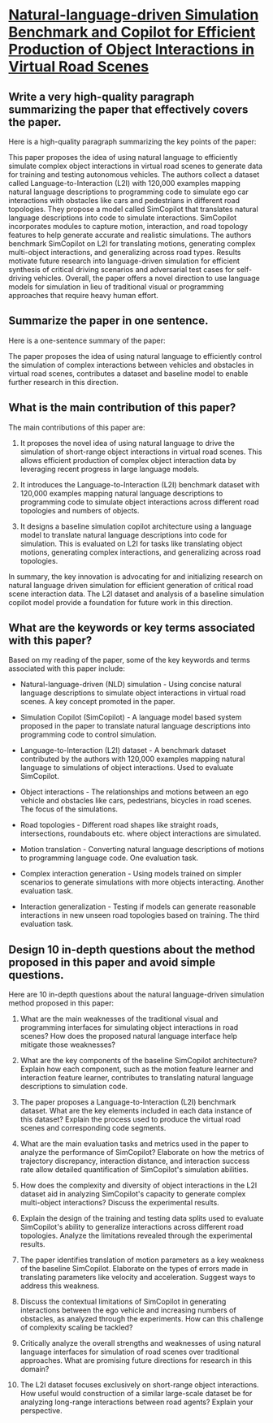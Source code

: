# [Natural-language-driven Simulation Benchmark and Copilot for Efficient   Production of Object Interactions in Virtual Road Scenes](https://arxiv.org/abs/2312.04008)

## Write a very high-quality paragraph summarizing the paper that effectively covers the paper.

 Here is a high-quality paragraph summarizing the key points of the paper:

This paper proposes the idea of using natural language to efficiently simulate complex object interactions in virtual road scenes to generate data for training and testing autonomous vehicles. The authors collect a dataset called Language-to-Interaction (L2I) with 120,000 examples mapping natural language descriptions to programming code to simulate ego car interactions with obstacles like cars and pedestrians in different road topologies. They propose a model called SimCopilot that translates natural language descriptions into code to simulate interactions. SimCopilot incorporates modules to capture motion, interaction, and road topology features to help generate accurate and realistic simulations. The authors benchmark SimCopilot on L2I for translating motions, generating complex multi-object interactions, and generalizing across road types. Results motivate future research into language-driven simulation for efficient synthesis of critical driving scenarios and adversarial test cases for self-driving vehicles. Overall, the paper offers a novel direction to use language models for simulation in lieu of traditional visual or programming approaches that require heavy human effort.


## Summarize the paper in one sentence.

 Here is a one-sentence summary of the paper:

The paper proposes the idea of using natural language to efficiently control the simulation of complex interactions between vehicles and obstacles in virtual road scenes, contributes a dataset and baseline model to enable further research in this direction.


## What is the main contribution of this paper?

 The main contributions of this paper are:

1. It proposes the novel idea of using natural language to drive the simulation of short-range object interactions in virtual road scenes. This allows efficient production of complex object interaction data by leveraging recent progress in large language models. 

2. It introduces the Language-to-Interaction (L2I) benchmark dataset with 120,000 examples mapping natural language descriptions to programming code to simulate object interactions across different road topologies and numbers of objects.

3. It designs a baseline simulation copilot architecture using a language model to translate natural language descriptions into code for simulation. This is evaluated on L2I for tasks like translating object motions, generating complex interactions, and generalizing across road topologies.

In summary, the key innovation is advocating for and initializing research on natural language driven simulation for efficient generation of critical road scene interaction data. The L2I dataset and analysis of a baseline simulation copilot model provide a foundation for future work in this direction.


## What are the keywords or key terms associated with this paper?

 Based on my reading of the paper, some of the key keywords and terms associated with this paper include:

- Natural-language-driven (NLD) simulation - Using concise natural language descriptions to simulate object interactions in virtual road scenes. A key concept promoted in the paper.

- Simulation Copilot (SimCopilot) - A language model based system proposed in the paper to translate natural language descriptions into programming code to control simulation.

- Language-to-Interaction (L2I) dataset - A benchmark dataset contributed by the authors with 120,000 examples mapping natural language to simulations of object interactions. Used to evaluate SimCopilot.

- Object interactions - The relationships and motions between an ego vehicle and obstacles like cars, pedestrians, bicycles in road scenes. The focus of the simulations.

- Road topologies - Different road shapes like straight roads, intersections, roundabouts etc. where object interactions are simulated.

- Motion translation - Converting natural language descriptions of motions to programming language code. One evaluation task.  

- Complex interaction generation - Using models trained on simpler scenarios to generate simulations with more objects interacting. Another evaluation task.

- Interaction generalization - Testing if models can generate reasonable interactions in new unseen road topologies based on training. The third evaluation task.


## Design 10 in-depth questions about the method proposed in this paper and avoid simple questions.

 Here are 10 in-depth questions about the natural language-driven simulation method proposed in this paper:

1. What are the main weaknesses of the traditional visual and programming interfaces for simulating object interactions in road scenes? How does the proposed natural language interface help mitigate those weaknesses?

2. What are the key components of the baseline SimCopilot architecture? Explain how each component, such as the motion feature learner and interaction feature learner, contributes to translating natural language descriptions to simulation code. 

3. The paper proposes a Language-to-Interaction (L2I) benchmark dataset. What are the key elements included in each data instance of this dataset? Explain the process used to produce the virtual road scenes and corresponding code segments.  

4. What are the main evaluation tasks and metrics used in the paper to analyze the performance of SimCopilot? Elaborate on how the metrics of trajectory discrepancy, interaction distance, and interaction success rate allow detailed quantification of SimCopilot's simulation abilities.  

5. How does the complexity and diversity of object interactions in the L2I dataset aid in analyzing SimCopilot's capacity to generate complex multi-object interactions? Discuss the experimental results.

6. Explain the design of the training and testing data splits used to evaluate SimCopilot's ability to generalize interactions across different road topologies. Analyze the limitations revealed through the experimental results.

7. The paper identifies translation of motion parameters as a key weakness of the baseline SimCopilot. Elaborate on the types of errors made in translating parameters like velocity and acceleration. Suggest ways to address this weakness.

8. Discuss the contextual limitations of SimCopilot in generating interactions between the ego vehicle and increasing numbers of obstacles, as analyzed through the experiments. How can this challenge of complexity scaling be tackled?

9. Critically analyze the overall strengths and weaknesses of using natural language interfaces for simulation of road scenes over traditional approaches. What are promising future directions for research in this domain? 

10. The L2I dataset focuses exclusively on short-range object interactions. How useful would construction of a similar large-scale dataset be for analyzing long-range interactions between road agents? Explain your perspective.
